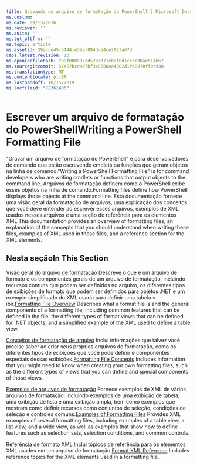 ```yaml
---
title: Gravando um arquivo de formatação do PowerShell | Microsoft Docs
ms.custom: ''
ms.date: 09/13/2016
ms.reviewer: ''
ms.suite: ''
ms.tgt_pltfrm: ''
ms.topic: article
ms.assetid: 39acce45-5144-43ba-894d-a4ce782fa67d
caps.latest.revision: 13
ms.openlocfilehash: f89f0009972d5237d71cb8f0d1c53cd0ae614b67
ms.sourcegitcommit: 52a67bcd9d7bf3e8600ea4302d1fa8970ff9c998
ms.translationtype: MT
ms.contentlocale: pt-BR
ms.lasthandoff: 10/15/2019
ms.locfileid: "72361405"
---
```

# <a name="writing-a-powershell-formatting-file"></a><span data-ttu-id="55dcc-102">Escrever um arquivo de formatação do PowerShell</span><span class="sxs-lookup"><span data-stu-id="55dcc-102">Writing a PowerShell Formatting File</span></span>

<span data-ttu-id="55dcc-103">"Gravar um arquivo de formatação do PowerShell" é para desenvolvedores de comando que estão escrevendo cmdlets ou funções que geram objetos na linha de comando.</span><span class="sxs-lookup"><span data-stu-id="55dcc-103">"Writing a PowerShell Formatting File" is for command developers who are writing cmdlets or functions that output objects to the command line.</span></span> <span data-ttu-id="55dcc-104">Arquivos de formatação definem como o PowerShell exibe esses objetos na linha de comando.</span><span class="sxs-lookup"><span data-stu-id="55dcc-104">Formatting files define how PowerShell displays those objects at the command line.</span></span> <span data-ttu-id="55dcc-105">Esta documentação fornece uma visão geral da formatação de arquivos, uma explicação dos conceitos que você deve entender ao escrever esses arquivos, exemplos de XML usados nesses arquivos e uma seção de referência para os elementos XML.</span><span class="sxs-lookup"><span data-stu-id="55dcc-105">This documentation provides an overview of formatting files, an explanation of the concepts that you should understand when writing these files, examples of XML used in these files, and a reference section for the XML elements.</span></span>

## <a name="in-this-section"></a><span data-ttu-id="55dcc-106">Nesta seção</span><span class="sxs-lookup"><span data-stu-id="55dcc-106">In This Section</span></span>

<span data-ttu-id="55dcc-107">[Visão geral do arquivo de formatação](./formatting-file-overview.md) Descreve o que é um arquivo de formato e os componentes gerais de um arquivo de formatação, incluindo recursos comuns que podem ser definidos no arquivo, os diferentes tipos de exibições de formato que podem ser definidos para objetos .NET e um exemplo simplificado do XML usado para definir uma tabela v ibir.</span><span class="sxs-lookup"><span data-stu-id="55dcc-107">[Formatting File Overview](./formatting-file-overview.md) Describes what a format file is and the general components of a formatting file, including common features that can be defined in the file, the different types of format views that can be defined for .NET objects, and a simplified example of the XML used to define a table view.</span></span>

<span data-ttu-id="55dcc-108">[Conceitos de formatação de arquivo](./formatting-file-concepts.md) Inclui informações que talvez você precise saber ao criar seus próprios arquivos de formatação, como os diferentes tipos de exibições que você pode definir e componentes especiais dessas exibições.</span><span class="sxs-lookup"><span data-stu-id="55dcc-108">[Formatting File Concepts](./formatting-file-concepts.md) Includes information that you might need to know when creating your own formatting files, such as the different types of views that you can define and special components of those views.</span></span>

<span data-ttu-id="55dcc-109">[Exemplos de arquivos de formatação](./examples-of-formatting-files.md) Fornece exemplos de XML de vários arquivos de formatação, incluindo exemplos de uma exibição de tabela, uma exibição de lista e uma exibição ampla, bem como exemplos que mostram como definir recursos como conjuntos de seleção, condições de seleção e controles comuns.</span><span class="sxs-lookup"><span data-stu-id="55dcc-109">[Examples of Formatting Files](./examples-of-formatting-files.md) Provides XML examples of several formatting files, including examples of a table view, a list view, and a wide view, as well as examples that show how to define features such as selection sets, selection conditions, and common controls.</span></span>

<span data-ttu-id="55dcc-110">[Referência de formato XML](./format-schema-xml-reference.md) Inclui tópicos de referência para os elementos XML usados em um arquivo de formatação.</span><span class="sxs-lookup"><span data-stu-id="55dcc-110">[Format XML Reference](./format-schema-xml-reference.md) Includes reference topics for the XML elements used in a formatting file.</span></span>
